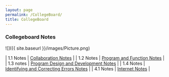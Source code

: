 ```yaml
---
layout: page
permalink: /CollegeBoard/
title: CollegeBoard
---
```


### Collegeboard Notes

![]({{ site.baseurl }}/images/Picture.png)

| 1.1 Notes | [Collaboration Notes](https://soham360.github.io/csp-fastpages/markdown/week%204/2022/09/20/Collegeboard-Notes.html) |
| 1.2 Notes | [Program and Function Notes](https://soham360.github.io/csp-fastpages/week%205/collegeboard/2022/09/26/Program-Function-Notes.html) |
| 1.3 notes | [Program Design and Development Notes](https://soham360.github.io/csp-fastpages/week%206/collegeboard/2022/10/02/Program-Design-Development.html) |
| 1.4 Notes | [Identifying and Correcting Errors Notes](https://soham360.github.io/csp-fastpages/markdown/2022/10/09/Identifying-and-Correcting-Errors.html) |
| 4.1 Notes | [Internet Notes](https://soham360.github.io/csp-fastpages/markdown/week%208/2022/10/16/Internet-Notes.html) |